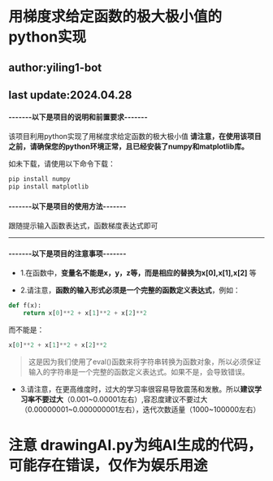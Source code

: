 # 用梯度求给定函数的极大极小值的python实现
## author:yiling1-bot
## last update:2024.04.28
#### -------以下是项目的说明和前置要求-------
该项目利用python实现了用梯度求给定函数的极大极小值
**请注意，在使用该项目之前，请确保您的python环境正常，且已经安装了numpy和matplotlib库。**

如未下载，请使用以下命令下载：
```bash
pip install numpy
pip install matplotlib
```

#### -------以下是项目的使用方法-------

跟随提示输入函数表达式，函数梯度表达式即可

-------

#### -------以下是项目的注意事项-------
- 1.在函数中，**变量名不能是x，y，z等，而是相应的替换为x[0],x[1],x[2]** 等

- 2.请注意，**函数的输入形式必须是一个完整的函数定义表达式**，例如：
```python
def f(x):
    return x[0]**2 + x[1]**2 + x[2]**2
```
而不能是：
```python
x[0]**2 + x[1]**2 + x[2]**2
```
> 这是因为我们使用了eval()函数来将字符串转换为函数对象，所以必须保证输入的字符串是一个完整的函数定义表达式。如果不是，会导致错误。
> 
- 3.请注意，在更高维度时，过大的学习率很容易导致震荡和发散。所以**建议学习率不要过大**（0.001~0.00001左右）,容忍度建议不要过大（0.00000001~0.000000001左右），迭代次数适量（1000~100000左右）

# 注意 drawingAI.py为纯AI生成的代码，可能存在错误，仅作为娱乐用途